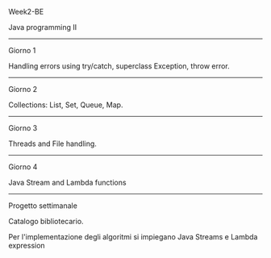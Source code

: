 Week2-BE


Java programming II

----------------------------------------------------------------------

Giorno 1


Handling errors using try/catch, superclass Exception, throw error.


----------------------------------------------------------------------


Giorno 2


Collections: List, Set, Queue, Map.

----------------------------------------------------------------------

Giorno 3


Threads and File handling.


----------------------------------------------------------------------


Giorno 4


Java Stream and Lambda functions


-----------------------------------------------------------------------

Progetto settimanale


Catalogo bibliotecario.


Per l'implementazione degli algoritmi si impiegano Java Streams e Lambda expression


